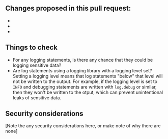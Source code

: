 ## Changes proposed in this pull request:

-
-
-

## Things to check

- For any logging statements, is there any chance that they could be logging sensitive data?
- Are log statements using a logging library with a logging level set? Setting a logging level means that log statements "below" that level will not be written to the output. For example, if the logging level is set to `INFO` and debugging statements are written with `log.debug` or similar, then they won't be written to the otput, which can prevent unintentional leaks of sensitive data.

## Security considerations

[Note the any security considerations here, or make note of why there are none]

